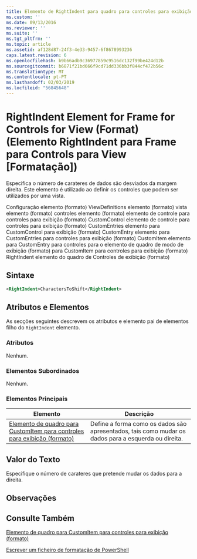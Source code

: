```yaml
---
title: Elemento de RightIndent para quadro para controles para exibição (formato) | Documentos da Microsoft
ms.custom: ''
ms.date: 09/13/2016
ms.reviewer: ''
ms.suite: ''
ms.tgt_pltfrm: ''
ms.topic: article
ms.assetid: af128d87-24f3-4e33-9457-6f8678993236
caps.latest.revision: 6
ms.openlocfilehash: b9b66adb9c36977859c9516dc132f99be424d12b
ms.sourcegitcommit: b6871f21bd666f9cd71dd336bb3f844cf472b56c
ms.translationtype: MT
ms.contentlocale: pt-PT
ms.lasthandoff: 02/03/2019
ms.locfileid: "56845648"
---
```

# <a name="rightindent-element-for-frame-for-controls-for-view-format"></a>RightIndent Element for Frame for Controls for View (Format) (Elemento RightIndent para Frame para Controls para View [Formatação])

Especifica o número de carateres de dados são desviados da margem direita. Este elemento é utilizado ao definir os controles que podem ser utilizados por uma vista.

Configuração elemento (formato) ViewDefinitions elemento (formato) vista elemento (formato) controles elemento (formato) elemento de controle para controles para exibição (formato) CustomControl elemento de controle para controles para exibição (formato) CustomEntries elemento para CustomControl para exibição (formato) CustomEntry elemento para CustomEntries para controles para exibição (formato) CustomItem elemento para CustomEntry para controles para o elemento de quadro de modo de exibição (formato) para CustomItem para controles para exibição (formato) RightIndent elemento do quadro de Controles de exibição (formato)

## <a name="syntax"></a>Sintaxe

```xml
<RightIndent>CharactersToShift</RightIndent>
```

## <a name="attributes-and-elements"></a>Atributos e Elementos

As secções seguintes descrevem os atributos e elemento pai de elementos filho do `RightIndent` elemento.

### <a name="attributes"></a>Atributos

Nenhum.

### <a name="child-elements"></a>Elementos Subordinados

Nenhum.

### <a name="parent-elements"></a>Elementos Principais

|Elemento|Descrição|
|-------------|-----------------|
|[Elemento de quadro para CustomItem para controles para exibição (formato)](./frame-element-for-customitem-for-controls-for-view-format.md)|Define a forma como os dados são apresentados, tais como mudar os dados para a esquerda ou direita.|

## <a name="text-value"></a>Valor do Texto

Especifique o número de carateres que pretende mudar os dados para a direita.

## <a name="remarks"></a>Observações

## <a name="see-also"></a>Consulte Também

[Elemento de quadro para CustomItem para controles para exibição (formato)](./frame-element-for-customitem-for-controls-for-view-format.md)

[Escrever um ficheiro de formatação de PowerShell](./writing-a-powershell-formatting-file.md)
